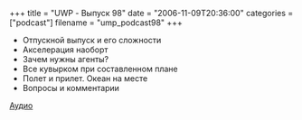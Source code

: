 +++
title = "UWP - Выпуск 98"
date = "2006-11-09T20:36:00"
categories = ["podcast"]
filename = "ump_podcast98"
+++


- Отпускной выпуск и его сложности
- Акселерация наоборт
- Зачем нужны агенты?
- Все кувырком при составленном плане
- Полет и прилет. Океан на месте
- Вопросы и комментарии

[Аудио](https://podcast.umputun.com/media/ump_podcast98.mp3)
<audio src="https://podcast.umputun.com/media/ump_podcast98.mp3" preload="none">